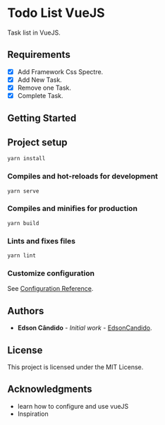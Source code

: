 # Todo List VueJS

Task list in VueJS.

## Requirements

 - [x] Add Framework Css Spectre.
 - [x] Add New Task.
 - [x] Remove one Task.
 - [x] Complete Task.

## Getting Started

## Project setup
```
yarn install
```

### Compiles and hot-reloads for development
```
yarn serve
```

### Compiles and minifies for production
```
yarn build
```

### Lints and fixes files
```
yarn lint
```

### Customize configuration
See [Configuration Reference](https://cli.vuejs.org/config/).

## Authors

* **Edson Cândido** - *Initial work* - [EdsonCandido](https://github.com/EdsonCandido).

## License

This project is licensed under the MIT License.

## Acknowledgments

* learn how to configure and use vueJS
* Inspiration